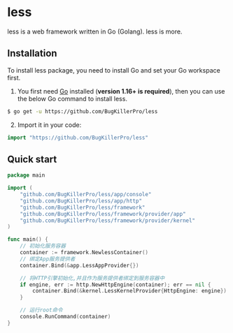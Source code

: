 # less

less is a web framework written in Go (Golang).
less is more.

## Installation

To install less package, you need to install Go and set your Go workspace first.

1. You first need [Go](https://golang.org/) installed (**version 1.16+ is required**), then you can use the below Go command to install less.

```sh
$ go get -u https://github.com/BugKillerPro/less
```

2. Import it in your code:

```go
import "https://github.com/BugKillerPro/less"
```

## Quick start


```go
package main

import (
    "github.com/BugKillerPro/less/app/console"
    "github.com/BugKillerPro/less/app/http"
    "github.com/BugKillerPro/less/framework"
    "github.com/BugKillerPro/less/framework/provider/app"
    "github.com/BugKillerPro/less/framework/provider/kernel"
)

func main() {
    // 初始化服务容器
    container := framework.NewlessContainer()
    // 绑定App服务提供者
    container.Bind(&app.LessAppProvider{})

    // 将HTTP引擎初始化,并且作为服务提供者绑定到服务容器中
    if engine, err := http.NewHttpEngine(container); err == nil {
        container.Bind(&kernel.LessKernelProvider{HttpEngine: engine})
    }

    // 运行root命令
    console.RunCommand(container)
}
```
